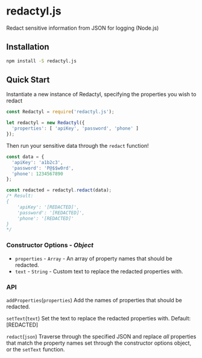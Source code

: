 # redactyl.js
Redact sensitive information from JSON for logging (Node.js)

## Installation
```sh
npm install -S redactyl.js
```

## Quick Start
Instantiate a new instance of Redactyl, specifying the properties you wish to redact
```javascript
const Redactyl = require('redactyl.js');

let redactyl = new Redactyl({
  'properties': [ 'apiKey', 'password', 'phone' ]
});
```
Then run your sensitive data through the `redact` function!
```javascript
const data = {
  'apiKey': 'a1b2c3',
  'password': 'P@$$w0rd',
  'phone': 1234567890
};

const redacted = redactyl.redact(data);
/* Result:
{
    'apiKey': '[REDACTED]',
    'password': '[REDACTED]',
    'phone': '[REDACTED]'
}
*/
```

### Constructor Options - *Object*
- `properties` - `Array` - An array of property names that should be redacted.
- `text` - `String` - Custom text to replace the redacted properties with.

### API
`addProperties`(`properties`)
Add the names of properties that should be redacted.

`setText`(`text`)
Set the text to replace the redacted properties with. Default: [REDACTED]

`redact`(`json`)
Traverse through the specified JSON and replace *all* properties that match the property names set through the constructor options object, or the `setText` function.
